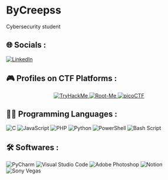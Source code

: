 # ByCreepss
Cybersecurity student

## 🌐 Socials :
[![LinkedIn](https://img.shields.io/badge/LinkedIn-%230077B5.svg?logo=linkedin&logoColor=white)](https://linkedin.com/in/bryan-rivoux/) 

## 🎮 Profiles on CTF Platforms :
<p align="center">
  <a href="https://tryhackme.com/p/bycreepss">
    <img src="https://img.shields.io/badge/TryHackMe-%2314E956.svg?style=for-the-badge&logo=tryhackme&logoColor=white" alt="TryHackMe" />
  </a>
  <a href="https://www.root-me.org/ByCreepss?lang=fr">
    <img src="https://img.shields.io/badge/Root--Me-%23d32f2f.svg?style=for-the-badge&logo=linux&logoColor=white" alt="Root-Me" />
  </a>
  <a href="https://play.picoctf.org/users/bycreepss">
    <img src="https://img.shields.io/badge/picoCTF-%230062a3.svg?style=for-the-badge&logo=target&logoColor=white" alt="picoCTF" />
  </a>
</p>

## 👨‍💻 Programming Languages :
![C](https://img.shields.io/badge/c-%2300599C.svg?style=for-the-badge&logo=c&logoColor=white) ![JavaScript](https://img.shields.io/badge/javascript-%23323330.svg?style=for-the-badge&logo=javascript&logoColor=%23F7DF1E) ![PHP](https://img.shields.io/badge/php-%23777BB4.svg?style=for-the-badge&logo=php&logoColor=white) ![Python](https://img.shields.io/badge/python-3670A0?style=for-the-badge&logo=python&logoColor=ffdd54) ![PowerShell](https://img.shields.io/badge/PowerShell-%235391FE.svg?style=for-the-badge&logo=powershell&logoColor=white) ![Bash Script](https://img.shields.io/badge/bash_script-%23121011.svg?style=for-the-badge&logo=gnu-bash&logoColor=white) 

## 🛠️ Softwares :
![PyCharm](https://img.shields.io/badge/PyCharm-000000.svg?style=for-the-badge&logo=pycharm&logoColor=white) ![Visual Studio Code](https://img.shields.io/badge/Visual%20Studio%20Code-007ACC.svg?style=for-the-badge&logo=visual-studio-code&logoColor=white)
![Adobe Photoshop](https://img.shields.io/badge/adobe%20photoshop-%2331A8FF.svg?style=for-the-badge&logo=adobe%20photoshop&logoColor=white) ![Notion](https://img.shields.io/badge/Notion-%23000000.svg?style=for-the-badge&logo=notion&logoColor=white)![Sony Vegas](https://img.shields.io/badge/Sony%20Vegas%2014%2C%2015%2C%2017%20%26%2018-0078D7.svg?style=for-the-badge&logo=sony&logoColor=white)





